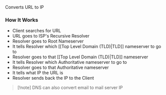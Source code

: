 Converts URL to IP
### How It Works
- Client searches for URL
- URL goes to ISP's Recursive Resolver
- Resolver goes to Root Nameserver
- It tells Resolver which [[Top Level Domain (TLD)|TLD]] nameserver to go to
- Resolver goes to that [[Top Level Domain (TLD)|TLD]] nameserver
- It tells Resolver which Authoritative nameserver to go to
- Resolver goes to that Authoritative nameserver
- It tells what IP the URL is
- Resolver sends back the IP to the Client
> [!note] DNS can also convert email to mail server IP
